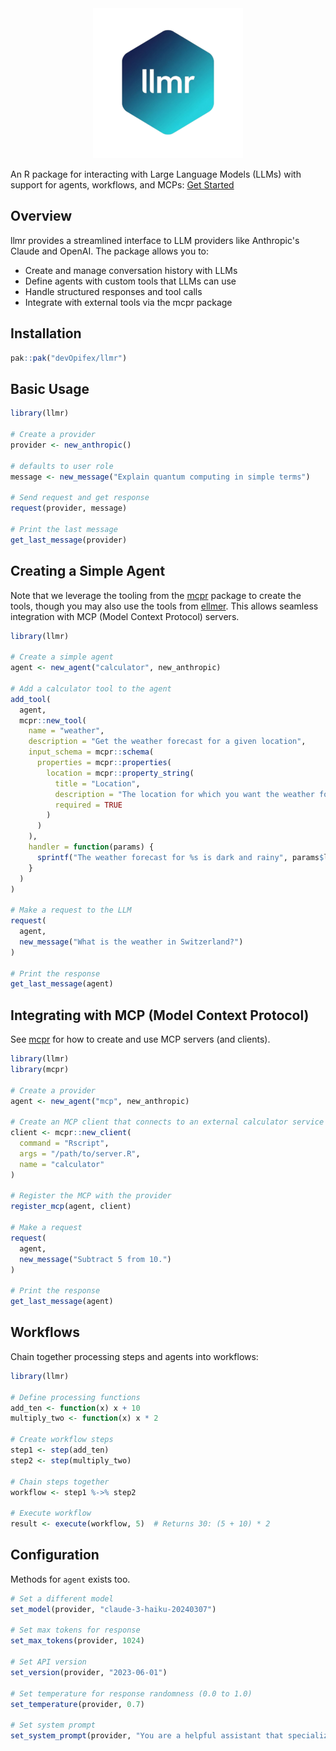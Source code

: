 <div align="center">
<img src="man/figures/logo.png" />
</div>

An R package for interacting with Large Language Models (LLMs) with support for agents, workflows, and MCPs:
[Get Started](https://llmr.opifex.org/articles/get-started)

## Overview

llmr provides a streamlined interface to LLM providers like Anthropic's Claude and OpenAI. The package allows you to:

- Create and manage conversation history with LLMs
- Define agents with custom tools that LLMs can use
- Handle structured responses and tool calls
- Integrate with external tools via the mcpr package

## Installation

```r
pak::pak("devOpifex/llmr")
```

## Basic Usage

```r
library(llmr)

# Create a provider
provider <- new_anthropic()

# defaults to user role
message <- new_message("Explain quantum computing in simple terms")

# Send request and get response
request(provider, message)

# Print the last message
get_last_message(provider)
```

## Creating a Simple Agent

Note that we leverage the tooling from the [mcpr](https://github.com/devOpifex/mcpr)
package to create the tools,
though you may also use the tools from [ellmer](https://github.com/tidyverse/ellmer).
This allows seamless integration with MCP (Model Context Protocol) servers.

```r
library(llmr)

# Create a simple agent
agent <- new_agent("calculator", new_anthropic)

# Add a calculator tool to the agent
add_tool(
  agent,
  mcpr::new_tool(
    name = "weather",
    description = "Get the weather forecast for a given location",
    input_schema = mcpr::schema(
      properties = mcpr::properties(
        location = mcpr::property_string(
          title = "Location",
          description = "The location for which you want the weather forecast",
          required = TRUE
        )
      )
    ),
    handler = function(params) {
      sprintf("The weather forecast for %s is dark and rainy", params$location)
    }
  )
)

# Make a request to the LLM
request(
  agent,
  new_message("What is the weather in Switzerland?")
)

# Print the response
get_last_message(agent)
```

## Integrating with MCP (Model Context Protocol)

See [mcpr](https://github.com/devOpifex/mcpr) for how to create and use MCP
servers (and clients).

```r
library(llmr)
library(mcpr)

# Create a provider
agent <- new_agent("mcp", new_anthropic)

# Create an MCP client that connects to an external calculator service
client <- mcpr::new_client(
  command = "Rscript",
  args = "/path/to/server.R",
  name = "calculator"
)

# Register the MCP with the provider
register_mcp(agent, client)

# Make a request
request(
  agent, 
  new_message("Subtract 5 from 10.")
)

# Print the response
get_last_message(agent)
```

## Workflows

Chain together processing steps and agents into workflows:

```r
library(llmr)

# Define processing functions
add_ten <- function(x) x + 10
multiply_two <- function(x) x * 2

# Create workflow steps
step1 <- step(add_ten)
step2 <- step(multiply_two)

# Chain steps together
workflow <- step1 %->% step2

# Execute workflow
result <- execute(workflow, 5)  # Returns 30: (5 + 10) * 2
```

## Configuration

Methods for `agent` exists too.

```r
# Set a different model
set_model(provider, "claude-3-haiku-20240307")

# Set max tokens for response
set_max_tokens(provider, 1024)

# Set API version
set_version(provider, "2023-06-01")

# Set temperature for response randomness (0.0 to 1.0)
set_temperature(provider, 0.7)

# Set system prompt
set_system_prompt(provider, "You are a helpful assistant that specializes in R programming.")
```
